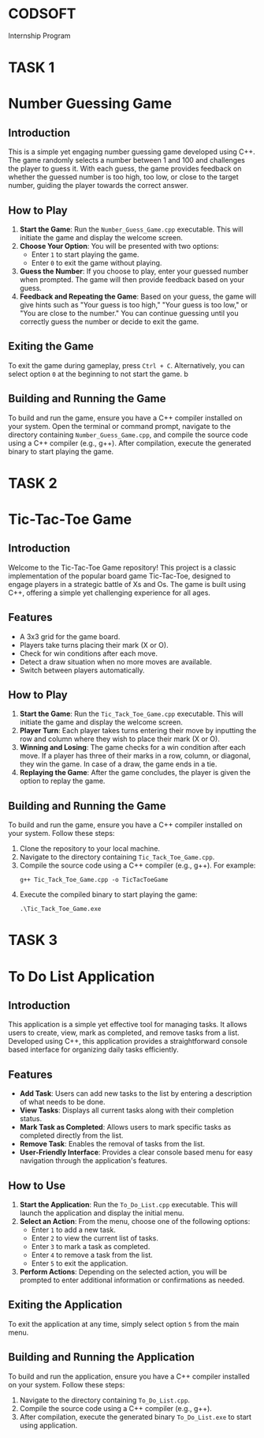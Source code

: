 # CODSOFT
 Internship Program 

# TASK 1
# Number Guessing Game

## Introduction

This is a simple yet engaging number guessing game developed using C++. The game randomly selects a number between 1 and 100 and challenges the player to guess it. With each guess, the game provides feedback on whether the guessed number is too high, too low, or close to the target number, guiding the player towards the correct answer.

## How to Play

1. **Start the Game**: Run the `Number_Guess_Game.cpp` executable. This will initiate the game and display the welcome screen.
2. **Choose Your Option**: You will be presented with two options:
   - Enter `1` to start playing the game.
   - Enter `0` to exit the game without playing.
3. **Guess the Number**: If you choose to play, enter your guessed number when prompted. The game will then provide feedback based on your guess.
4. **Feedback and Repeating the Game**: Based on your guess, the game will give hints such as "Your guess is too high," "Your guess is too low," or "You are close to the number." You can continue guessing until you correctly guess the number or decide to exit the game.

## Exiting the Game

To exit the game during gameplay, press `Ctrl + C`. Alternatively, you can select option `0` at the beginning to not start the game.
b
## Building and Running the Game

To build and run the game, ensure you have a C++ compiler installed on your system. Open the terminal or command prompt, navigate to the directory containing `Number_Guess_Game.cpp`, and compile the source code using a C++ compiler (e.g., g++). After compilation, execute the generated binary to start playing the game.





# TASK 2
# Tic-Tac-Toe Game

## Introduction

Welcome to the Tic-Tac-Toe Game repository! This project is a classic implementation of the popular board game Tic-Tac-Toe, designed to engage players in a strategic battle of Xs and Os. The game is built using C++, offering a simple yet challenging experience for all ages.

## Features

- A 3x3 grid for the game board.
- Players take turns placing their mark (X or O).
- Check for win conditions after each move.
- Detect a draw situation when no more moves are available.
- Switch between players automatically.

## How to Play

1. **Start the Game**: Run the `Tic_Tack_Toe_Game.cpp` executable. This will initiate the game and display the welcome screen.
2. **Player Turn**: Each player takes turns entering their move by inputting the row and column where they wish to place their mark (X or O).
3. **Winning and Losing**: The game checks for a win condition after each move. If a player has three of their marks in a row, column, or diagonal, they win the game. In case of a draw, the game ends in a tie.
4. **Replaying the Game**: After the game concludes, the player is given the option to replay the game.

## Building and Running the Game

To build and run the game, ensure you have a C++ compiler installed on your system. Follow these steps:

1. Clone the repository to your local machine.
2. Navigate to the directory containing `Tic_Tack_Toe_Game.cpp`.
3. Compile the source code using a C++ compiler (e.g., g++). For example:
   ```
   g++ Tic_Tack_Toe_Game.cpp -o TicTacToeGame
   ```
4. Execute the compiled binary to start playing the game:
   ```
   .\Tic_Tack_Toe_Game.exe
   ```





# TASK 3
# To Do List Application

## Introduction

This application is a simple yet effective tool for managing tasks. It allows users to create, view, mark as completed, and remove tasks from a list. Developed using C++, this application provides a straightforward console based interface for organizing daily tasks efficiently.

## Features

- **Add Task**: Users can add new tasks to the list by entering a description of what needs to be done.
- **View Tasks**: Displays all current tasks along with their completion status.
- **Mark Task as Completed**: Allows users to mark specific tasks as completed directly from the list.
- **Remove Task**: Enables the removal of tasks from the list.
- **User-Friendly Interface**: Provides a clear console based menu for easy navigation through the application's features.

## How to Use

1. **Start the Application**: Run the `To_Do_List.cpp` executable. This will launch the application and display the initial menu.
2. **Select an Action**: From the menu, choose one of the following options:
   - Enter `1` to add a new task.
   - Enter `2` to view the current list of tasks.
   - Enter `3` to mark a task as completed.
   - Enter `4` to remove a task from the list.
   - Enter `5` to exit the application.
3. **Perform Actions**: Depending on the selected action, you will be prompted to enter additional information or confirmations as needed.

## Exiting the Application

To exit the application at any time, simply select option `5` from the main menu.

## Building and Running the Application

To build and run the application, ensure you have a C++ compiler installed on your system. Follow these steps:

1. Navigate to the directory containing `To_Do_List.cpp`.
2. Compile the source code using a C++ compiler (e.g., g++).
3. After compilation, execute the generated binary `To_Do_List.exe` to start using application.